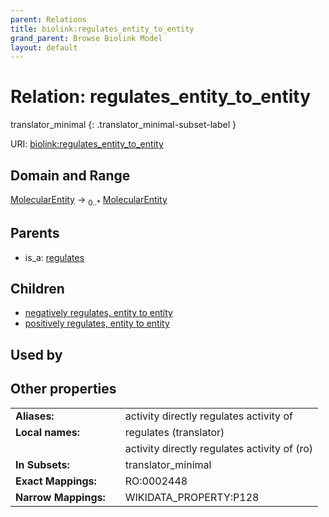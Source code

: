 ```yaml
---
parent: Relations
title: biolink:regulates_entity_to_entity
grand_parent: Browse Biolink Model
layout: default
---
```


# Relation: regulates_entity_to_entity

translator_minimal
{: .translator_minimal-subset-label }




URI: [biolink:regulates_entity_to_entity](https://w3id.org/biolink/vocab/regulates_entity_to_entity)

## Domain and Range

[MolecularEntity](MolecularEntity.md) ->  <sub>0..*</sub> [MolecularEntity](MolecularEntity.md)

## Parents

 *  is_a: [regulates](regulates.md)

## Children

 *  [negatively regulates, entity to entity](negatively_regulates_entity_to_entity.md)
 *  [positively regulates, entity to entity](positively_regulates_entity_to_entity.md)

## Used by


## Other properties

|  |  |  |
| --- | --- | --- |
| **Aliases:** | | activity directly regulates activity of |
| **Local names:** | | regulates (translator) |
|  | | activity directly regulates activity of (ro) |
| **In Subsets:** | | translator_minimal |
| **Exact Mappings:** | | RO:0002448 |
| **Narrow Mappings:** | | WIKIDATA_PROPERTY:P128 |

